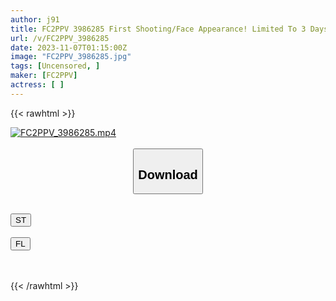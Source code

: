 ```yaml
---
author: j91
title: FC2PPV 3986285 First Shooting/Face Appearance! Limited To 3 Days! ! In A Public Place For The Sake Of Her Father Who Turned Into A Delinquent… Her Appearance As A Healthy Office Lady Who Handles Baby Products Collapses In An Instant On The Bed, And She Is Born Into A True Masochist Sensitive Body That Cannot Be Hidden. Creampie!
url: /v/FC2PPV_3986285
date: 2023-11-07T01:15:00Z
image: "FC2PPV_3986285.jpg"
tags: [Uncensored, ]
maker: [FC2PPV]
actress: [ ]
---
```



{{< rawhtml >}}

<div class="video" data-videoid="ggD94eebdBSq84x">
    <a href="javascript:;">
        <img src="https://my.j91.asia/v/FC2PPV_3986285/FC2PPV_3986285.jpg" width="WIDTH" height="HEIGHT" alt="FC2PPV_3986285.mp4" loading="lazy">
    </a>
</div>

<script type="text/javascript" src="https://j91.asia/asset/on-demand-st.js"></script>

<br>
  <link rel="stylesheet" href="https://j91.asia/asset/bs5.css">
  
  <center>
  <button class="btn btn-primary" type="button" data-bs-toggle="collapse" data-bs-target=".multi-collapse" aria-expanded="false" aria-controls="multiCollapseExample1 multiCollapseExample2"><h2>Download</h2></button></center>
</p>
<div class="row">
  <div class="col">
    <div class="collapse multi-collapse" id="multiCollapseExample1">
      <div class="card card-body">
	      	      <br>
<div class="buttons">  
<a href="https://streamtape.to/v/ggD94eebdBSq84x" target="_blank"><button class="btn-hover color-3"><i class="fa fa-download"></i> ST</button></a></div>
    </div>
  </div>
</div>
  <div class="col">
    <div class="collapse multi-collapse" id="multiCollapseExample2">
      <div class="card card-body">
	      <br>
<div class="buttons">
    <a href="https://filelions.online/f/gqgng0voc6j4" target="_blank"><button class="btn-hover color-9"><i class="fa fa-download"></i> FL</button></a></div>
<br><br>
      </div>
    </div>
  </div>
</div>

{{< /rawhtml >}}
